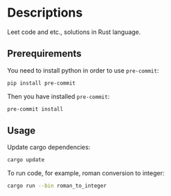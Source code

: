 # Descriptions

Leet code and etc., solutions in Rust language.

## Prerequirements

You need to install python in order to use `pre-commit`:

```bash
pip install pre-commit
```

Then you have installed `pre-commit`:

```bash
pre-commit install
```

## Usage

Update cargo dependencies:

```bash
cargo update
```

To run code, for example, roman conversion to integer:

```bash
cargo run --bin roman_to_integer
```

